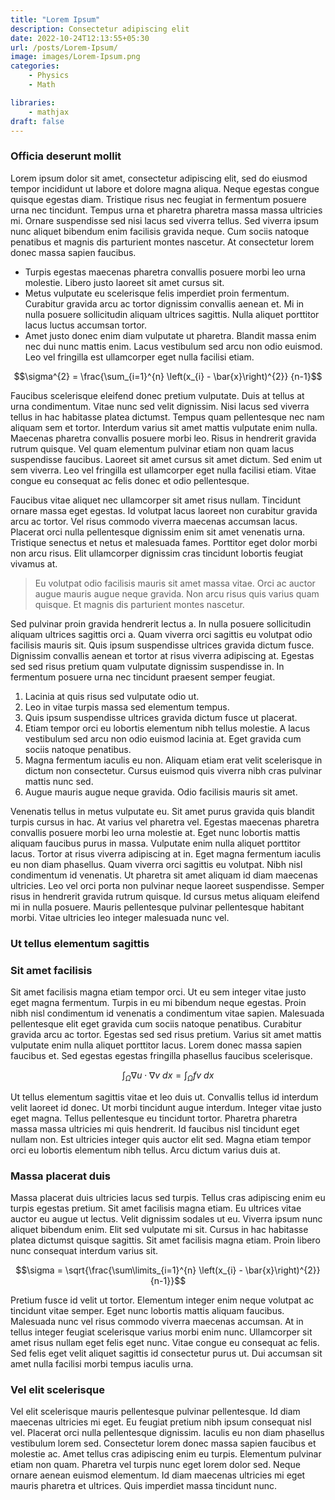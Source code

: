 ```yaml
---
title: "Lorem Ipsum"
description: Consectetur adipiscing elit
date: 2022-10-24T12:13:55+05:30
url: /posts/Lorem-Ipsum/
image: images/Lorem-Ipsum.png
categories:
    - Physics
    - Math

libraries:
    - mathjax
draft: false
---
```


### Officia deserunt mollit 

Lorem ipsum dolor sit amet, consectetur adipiscing elit, sed do eiusmod tempor incididunt ut labore et dolore magna aliqua. Neque egestas congue quisque egestas diam. Tristique risus nec feugiat in fermentum posuere urna nec tincidunt. Tempus urna et pharetra pharetra massa massa ultricies mi. Ornare suspendisse sed nisi lacus sed viverra tellus. Sed viverra ipsum nunc aliquet bibendum enim facilisis gravida neque. Cum sociis natoque penatibus et magnis dis parturient montes nascetur. At consectetur lorem donec massa sapien faucibus. 

- Turpis egestas maecenas pharetra convallis posuere morbi leo urna molestie. Libero justo laoreet sit amet cursus sit. 
- Metus vulputate eu scelerisque felis imperdiet proin fermentum. Curabitur gravida arcu ac tortor dignissim convallis aenean et. Mi in nulla posuere sollicitudin aliquam ultrices sagittis. Nulla aliquet porttitor lacus luctus accumsan tortor. 
- Amet justo donec enim diam vulputate ut pharetra. Blandit massa enim nec dui nunc mattis enim. Lacus vestibulum sed arcu non odio euismod. Leo vel fringilla est ullamcorper eget nulla facilisi etiam.

$$\sigma^{2} = \frac{\sum_{i=1}^{n} 
  \left(x_{i} - \bar{x}\right)^{2}}
  {n-1}$$

Faucibus scelerisque eleifend donec pretium vulputate. Duis at tellus at urna condimentum. Vitae nunc sed velit dignissim. Nisi lacus sed viverra tellus in hac habitasse platea dictumst. Tempus quam pellentesque nec nam aliquam sem et tortor. Interdum varius sit amet mattis vulputate enim nulla. Maecenas pharetra convallis posuere morbi leo. Risus in hendrerit gravida rutrum quisque. Vel quam elementum pulvinar etiam non quam lacus suspendisse faucibus. Laoreet sit amet cursus sit amet dictum. Sed enim ut sem viverra. Leo vel fringilla est ullamcorper eget nulla facilisi etiam. Vitae congue eu consequat ac felis donec et odio pellentesque.

Faucibus vitae aliquet nec ullamcorper sit amet risus nullam. Tincidunt ornare massa eget egestas. Id volutpat lacus laoreet non curabitur gravida arcu ac tortor. Vel risus commodo viverra maecenas accumsan lacus. Placerat orci nulla pellentesque dignissim enim sit amet venenatis urna. Tristique senectus et netus et malesuada fames. Porttitor eget dolor morbi non arcu risus. Elit ullamcorper dignissim cras tincidunt lobortis feugiat vivamus at. 

> Eu volutpat odio facilisis mauris sit amet massa vitae. Orci ac auctor augue mauris augue neque gravida. Non arcu risus quis varius quam quisque. Et magnis dis parturient montes nascetur.

Sed pulvinar proin gravida hendrerit lectus a. In nulla posuere sollicitudin aliquam ultrices sagittis orci a. Quam viverra orci sagittis eu volutpat odio facilisis mauris sit. Quis ipsum suspendisse ultrices gravida dictum fusce. Dignissim convallis aenean et tortor at risus viverra adipiscing at. Egestas sed sed risus pretium quam vulputate dignissim suspendisse in. In fermentum posuere urna nec tincidunt praesent semper feugiat.

1. Lacinia at quis risus sed vulputate odio ut. 
2. Leo in vitae turpis massa sed elementum tempus. 
3. Quis ipsum suspendisse ultrices gravida dictum fusce ut placerat. 
4. Etiam tempor orci eu lobortis elementum nibh tellus molestie. A lacus vestibulum sed arcu non odio euismod lacinia at. Eget gravida cum sociis natoque penatibus. 
5. Magna fermentum iaculis eu non. Aliquam etiam erat velit scelerisque in dictum non consectetur. Cursus euismod quis viverra nibh cras pulvinar mattis nunc sed. 
6. Augue mauris augue neque gravida. Odio facilisis mauris sit amet.

Venenatis tellus in metus vulputate eu. Sit amet purus gravida quis blandit turpis cursus in hac. At varius vel pharetra vel. Egestas maecenas pharetra convallis posuere morbi leo urna molestie at. Eget nunc lobortis mattis aliquam faucibus purus in massa. Vulputate enim nulla aliquet porttitor lacus. Tortor at risus viverra adipiscing at in. Eget magna fermentum iaculis eu non diam phasellus. Quam viverra orci sagittis eu volutpat. Nibh nisl condimentum id venenatis. Ut pharetra sit amet aliquam id diam maecenas ultricies. Leo vel orci porta non pulvinar neque laoreet suspendisse. Semper risus in hendrerit gravida rutrum quisque. Id cursus metus aliquam eleifend mi in nulla posuere. Mauris pellentesque pulvinar pellentesque habitant morbi. Vitae ultricies leo integer malesuada nunc vel.

### Ut tellus elementum sagittis
### Sit amet facilisis
Sit amet facilisis magna etiam tempor orci. Ut eu sem integer vitae justo eget magna fermentum. Turpis in eu mi bibendum neque egestas. Proin nibh nisl condimentum id venenatis a condimentum vitae sapien. Malesuada pellentesque elit eget gravida cum sociis natoque penatibus. Curabitur gravida arcu ac tortor. Egestas sed sed risus pretium. Varius sit amet mattis vulputate enim nulla aliquet porttitor lacus. Lorem donec massa sapien faucibus et. Sed egestas egestas fringilla phasellus faucibus scelerisque.

$$ 
\int_\Omega \nabla u \cdot \nabla v~dx = \int_\Omega fv~dx 
$$

Ut tellus elementum sagittis vitae et leo duis ut. Convallis tellus id interdum velit laoreet id donec. Ut morbi tincidunt augue interdum. Integer vitae justo eget magna. Tellus pellentesque eu tincidunt tortor. Pharetra pharetra massa massa ultricies mi quis hendrerit. Id faucibus nisl tincidunt eget nullam non. Est ultricies integer quis auctor elit sed. Magna etiam tempor orci eu lobortis elementum nibh tellus. Arcu dictum varius duis at. 

### Massa placerat duis

Massa placerat duis ultricies lacus sed turpis. Tellus cras adipiscing enim eu turpis egestas pretium. Sit amet facilisis magna etiam. Eu ultrices vitae auctor eu augue ut lectus. Velit dignissim sodales ut eu. Viverra ipsum nunc aliquet bibendum enim. Elit sed vulputate mi sit. Cursus in hac habitasse platea dictumst quisque sagittis. Sit amet facilisis magna etiam. Proin libero nunc consequat interdum varius sit. 

$$\sigma = \sqrt{\frac{\sum\limits_{i=1}^{n} \left(x_{i} - \bar{x}\right)^{2}} {n-1}}$$

Pretium fusce id velit ut tortor. Elementum integer enim neque volutpat ac tincidunt vitae semper. Eget nunc lobortis mattis aliquam faucibus. Malesuada nunc vel risus commodo viverra maecenas accumsan. At in tellus integer feugiat scelerisque varius morbi enim nunc. Ullamcorper sit amet risus nullam eget felis eget nunc. Vitae congue eu consequat ac felis. Sed felis eget velit aliquet sagittis id consectetur purus ut. Dui accumsan sit amet nulla facilisi morbi tempus iaculis urna.

### Vel elit scelerisque

Vel elit scelerisque mauris pellentesque pulvinar pellentesque. Id diam maecenas ultricies mi eget. Eu feugiat pretium nibh ipsum consequat nisl vel. Placerat orci nulla pellentesque dignissim. Iaculis eu non diam phasellus vestibulum lorem sed. Consectetur lorem donec massa sapien faucibus et molestie ac. Amet tellus cras adipiscing enim eu turpis. Elementum pulvinar etiam non quam. Pharetra vel turpis nunc eget lorem dolor sed. Neque ornare aenean euismod elementum. Id diam maecenas ultricies mi eget mauris pharetra et ultrices. Quis imperdiet massa tincidunt nunc.